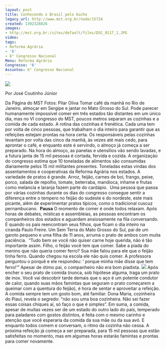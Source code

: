 ```yaml
---
layout: post
title: Conhecendo o Brasil pelo bucho
legacy_url: http://www.mst.org.br/node/15724
created: 1392328826
images:
- http://mst.org.br:/sites/default/files/DSC_0117_1.JPG
video: 
tags:
- Reforma Agrária
- '6'
- 6° Congresso Nacional
Menu: Reforma Agrária
Congresso: '6'
Assuntos: 6° Congresso Nacional
---
```



![](/sites/default/files/DSC_0117_1.JPG)

Por José Coutinho Júnior

Da Página do MST
Fotos: Pilar Oliva
Tomar café da manhã no Rio de Janeiro, almoçar em Sergipe e jantar no Mato Grosso do Sul. Pode parecer humanamente impossível comer em três estados tão distantes em um único dia, mas no VI congresso do MST, poucos metros separam as cozinhas e a comida de cada estado.
A rotina das cozinhas é frenética. Cada uma tem por volta de cinco pessoas, que trabalham o dia inteiro para garantir que as refeições estejam prontas na hora certa. Os responsáveis pelas cozinhas levantam por volta das cinco da manhã, às vezes até mais cedo, para aprontar o café, e enquanto este é servindo, o almoço já começa a ser preparado.
Na hora do almoço, as panelas e utensílios vão sendo lavadas, e a futura janta de 15 mil pessoas é cortada, fervida e cozida.
A organização do congresso estima que 10 toneladas de alimentos são consumidas diariamente pelos 15 mil militantes presentes. Toneladas estas vindas dos assentamentos e cooperativas da Reforma Agrária nos estados.
A variedade de pratos é grande. Arroz, feijão, carnes de boi, frango, peixe, porco, salada de repolho, tomate, beterraba, mandioca, inhame e frutas como melancia e laranja fazem parte do cardápio. 
Uma pessoa que passa por várias cozinhas durante os dias do congresso consegue sentir a diferença entre o tempero no feijão do sudeste e do nordeste, este mais picante, além de experimentar pratos típicos, como o tradicional cuscuz pernambucano. 
**Pausa**
O momento de comer é onde todos relaxam. Após horas de debates, místicas e assembleias, as pessoas encontram os companheiros dos estados e aguardam ansiosamente na fila conversando.
É quando os pais reencontram seus filhos, que ficam o dia inteiro na ciranda Paulo Freire. Um Sem Terra do Mato Grosso do Sul, pai de um garoto pequeno e uma filha de 11 anos, arruma o prato de ambos com muita paciência. 
“Tudo bem se você não quiser carne hoje querida, não é tão importante assim. Filho, o feijão você tem que comer. Sabe a piada do menino que não queria comer ferro? Sua mãe falou para ele que o feijão tinha ferro. Quando chegou na escola ele não quis comer. A professora perguntou o porquê e ele respondeu: ‘ porque minha mãe disse que tem ferro!’” Apesar de ótimo pai, o companheiro não era bom piadista.
![](/sites/default/files/DSC_0137_0.JPG)
Após encher o seu prato de comida (nunca, sob hipótese alguma, traga um prato de inox. Você vai descobrir tarde demais que o aço é um potente condutor de calor, quando suas mãos famintas que seguram o prato começarem a queimar com a quentura do feijão), é hora de sentar e aproveitar a refeição. 
A comida sempre tem um gosto bom, até familiar. Dona Maria, cozinheira do Piauí, revela o segredo: “não sou uma boa cozinheira. Não sei fazer essas coisas chiques aí, só faço o que é simples”. Em suma, a comida, apesar de muitas vezes ser de um estado do outro lado do país, temperado para paladares com gostos distintos, é feita com o mesmo carinho e atenção que você esperaria da comida da sua mãe ou da sua avó.
E enquanto todos comem e conversam, o ritmo da cozinha não cessa. A próxima refeição já começa a ser preparada, para 15 mil pessoas que estão satisfeitas no momento, mas em algumas horas estarão famintas e prontas para comer novamente. 
 
